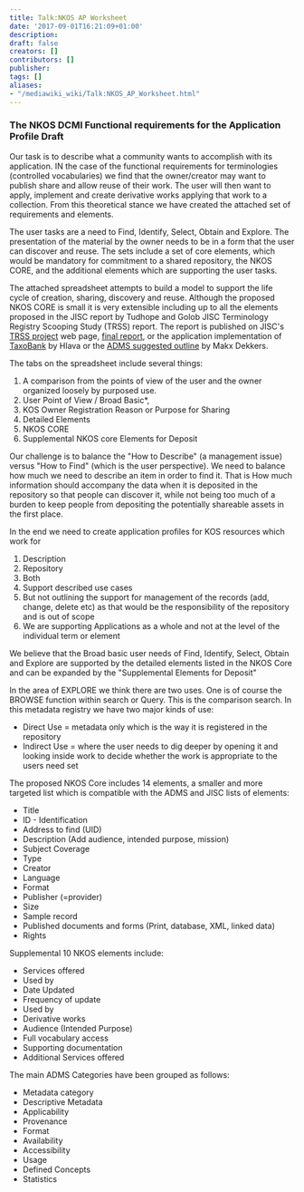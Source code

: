 ```yaml
---
title: Talk:NKOS AP Worksheet
date: '2017-09-01T16:21:09+01:00'
description: 
draft: false
creators: []
contributors: []
publisher: 
tags: []
aliases:
- "/mediawiki_wiki/Talk:NKOS_AP_Worksheet.html"
---
```


### The NKOS DCMI Functional requirements for the Application Profile Draft 

Our task is to describe what a community wants to accomplish with its application. IN the case of the functional requirements for terminologies (controlled vocabularies) we find that the owner/creator may want to publish share and allow reuse of their work. The user will then want to apply, implement and create derivative works applying that work to a collection. From this theoretical stance we have created the attached set of requirements and elements.

The user tasks are a need to Find, Identify, Select, Obtain and Explore. The presentation of the material by the owner needs to be in a form that the user can discover and reuse. The sets include a set of core elements, which would be mandatory for commitment to a shared repository, the NKOS CORE, and the additional elements which are supporting the user tasks.

The attached spreadsheet attempts to build a model to support the life cycle of creation, sharing, discovery and reuse. Although the proposed NKOS CORE is small it is very extensible including up to all the elements proposed in the JISC report by Tudhope and Golob JISC Terminology Registry Scooping Study (TRSS) report. The report is published on JISC's [TRSS project](http://www.ukoln.ac.uk/projects/trss/) web page, [final report](http://www.jisc.ac.uk/media/documents/programmes/sharedservices/trss-report-final.pdf), or the application implementation of [TaxoBank](http://taxobank.org) by Hlava or the [ADMS suggested outline](https://joinup.ec.europa.eu/sites/default/files/ADMS_Specification-v0.8.pdf) by Makx Dekkers.

The tabs on the spreadsheet include several things:

1. A comparison from the points of view of the user and the owner organized loosely by purposed use.
2. User Point of View / Broad Basic\*,
3. KOS Owner Registration Reason or Purpose for Sharing
4. Detailed Elements
5. NKOS CORE
6. Supplemental NKOS core Elements for Deposit

Our challenge is to balance the "How to Describe" (a management issue) versus "How to Find" (which is the user perspective). We need to balance how much we need to describe an item in order to find it. That is How much information should accompany the data when it is deposited in the repository so that people can discover it, while not being too much of a burden to keep people from depositing the potentially shareable assets in the first place.

In the end we need to create application profiles for KOS resources which work for

1. Description
2. Repository
3. Both
4. Support described use cases
5. But not outlining the support for management of the records (add, change, delete etc) as that would be the responsibility of the repository and is out of scope
6. We are supporting Applications as a whole and not at the level of the individual term or element

We believe that the Broad basic user needs of Find, Identify, Select, Obtain and Explore are supported by the detailed elements listed in the NKOS Core and can be expanded by the "Supplemental Elements for Deposit"

In the area of EXPLORE we think there are two uses. One is of course the BROWSE function within search or Query. This is the comparison search. In this metadata registry we have two major kinds of use:

- Direct Use = metadata only which is the way it is registered in the repository
- Indirect Use = where the user needs to dig deeper by opening it and looking inside work to decide whether the work is appropriate to the users need set

The proposed NKOS Core includes 14 elements, a smaller and more targeted list which is compatible with the ADMS and JISC lists of elements:

- Title
- ID - Identification
- Address to find (UID)
- Description (Add audience, intended purpose, mission)
- Subject Coverage
- Type
- Creator
- Language
- Format
- Publisher (=provider)
- Size
- Sample record
- Published documents and forms (Print, database, XML, linked data)
- Rights

Supplemental 10 NKOS elements include:

- Services offered
- Used by
- Date Updated
- Frequency of update
- Used by
- Derivative works
- Audience (Intended Purpose)
- Full vocabulary access
- Supporting documentation
- Additional Services offered

The main ADMS Categories have been grouped as follows:

- Metadata category
- Descriptive Metadata
- Applicability
- Provenance
- Format
- Availability
- Accessibility
- Usage
- Defined Concepts
- Statistics
<!-- 
NewPP limit report
Preprocessor node count: 2/1000000
Post-expand include size: 0/2097152 bytes
Template argument size: 0/2097152 bytes
Expensive parser function count: 0/100
-->
